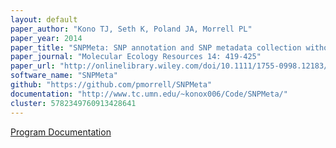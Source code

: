 ```yaml
---
layout: default
paper_author: "Kono TJ, Seth K, Poland JA, Morrell PL"
paper_year: 2014
paper_title: "SNPMeta: SNP annotation and SNP metadata collection without a reference genome"
paper_journal: "Molecular Ecology Resources 14: 419-425"
paper_url: "http://onlinelibrary.wiley.com/doi/10.1111/1755-0998.12183/abstract"
software_name: "SNPMeta"
github: "https://github.com/pmorrell/SNPMeta"
documentation: "http://www.tc.umn.edu/~konox006/Code/SNPMeta/"
cluster: 5782349760913428641
---
```


<a href="http://www.tc.umn.edu/~konox006/Code/SNPMeta/" rel="external">Program Documentation</a><br>